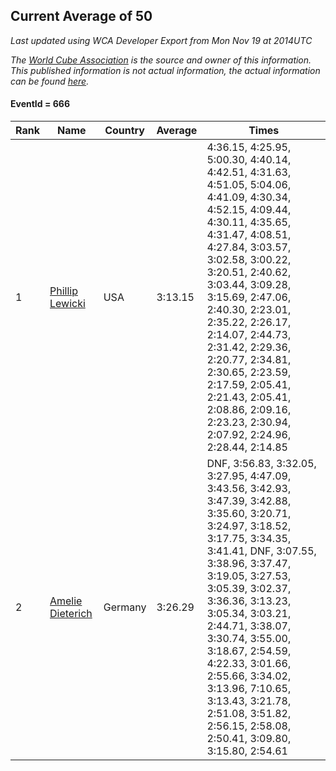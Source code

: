 ## Current Average of 50

*Last updated using WCA Developer Export from Mon Nov 19 at 2014UTC*

*The [World Cube Association](https://www.worldcubeassociation.org) is the source and owner of this information. This published information is not actual information, the actual information can be found [here](https://www.worldcubeassociation.org/results).*

#### EventId = 666

|Rank|Name|Country|Average|Times|  
|--|--|--|--|--|  
|1|[Phillip Lewicki](https://www.worldcubeassociation.org/persons/2012LEWI01)|USA|3:13.15|4:36.15, 4:25.95, 5:00.30, 4:40.14, 4:42.51, 4:31.63, 4:51.05, 5:04.06, 4:41.09, 4:30.34, 4:52.15, 4:09.44, 4:30.11, 4:35.65, 4:31.47, 4:08.51, 4:27.84, 3:03.57, 3:02.58, 3:00.22, 3:20.51, 2:40.62, 3:03.44, 3:09.28, 3:15.69, 2:47.06, 2:40.30, 2:23.01, 2:35.22, 2:26.17, 2:14.07, 2:44.73, 2:31.42, 2:29.36, 2:20.77, 2:34.81, 2:30.65, 2:23.59, 2:17.59, 2:05.41, 2:21.43, 2:05.41, 2:08.86, 2:09.16, 2:23.23, 2:30.94, 2:07.92, 2:24.96, 2:28.44, 2:14.85|  
|2|[Amelie Dieterich](https://www.worldcubeassociation.org/persons/2016DIET01)|Germany|3:26.29|DNF, 3:56.83, 3:32.05, 3:27.95, 4:47.09, 3:43.56, 3:42.93, 3:47.39, 3:42.88, 3:35.60, 3:20.71, 3:24.97, 3:18.52, 3:17.75, 3:34.35, 3:41.41, DNF, 3:07.55, 3:38.96, 3:37.47, 3:19.05, 3:27.53, 3:05.39, 3:02.37, 3:36.36, 3:13.23, 3:05.34, 3:03.21, 2:44.71, 3:38.07, 3:30.74, 3:55.00, 3:18.67, 2:54.59, 4:22.33, 3:01.66, 2:55.66, 3:34.02, 3:13.96, 7:10.65, 3:13.43, 3:21.78, 2:51.08, 3:51.82, 2:56.15, 2:58.08, 2:50.41, 3:09.80, 3:15.80, 2:54.61|  
